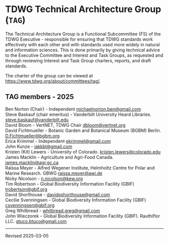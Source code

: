 # TDWG Technical Architecture Group (`TAG`)

The Technical Architecture Group is a Functional Subcommittee (FS) of the TDWG Executive - responsible for ensuring that TDWG standards work effectively with each other and with standards used more widely in natural and information sciences.  This is done primarily by giving technical advice to the Executive Committee and Interest and Task Groups, as requested and through reviewing Interest and Task Group charters, reports, and draft standards.

The charter of the group can be viewed at <https://www.tdwg.org/about/committees/tag/>. 

## TAG members - 2025

Ben Norton (Chair) - Independent [michaelnorton.ben@gmail.com](mailto:michaelnorton.ben@gmail.com)  
Steve Baskauf (chair emeritus) - Vanderbilt University Heard Libraries. [steve.baskauf@vanderbilt.edu](mailto:steve.baskauf@vanderbilt.edu)  
David Bloom - VertNET, TDWG Chair [dbloom@vertnet.org](dbloom@vertnet.org)  
David Fichtmueller - Botanic Garden and Botanical Museum (BGBM) Berlin. [D.Fichtmueller@bgbm.org](mailto:D.Fichtmueller@bgbm.org)  
Erica Krimmel - Independent [ekrimmel@gmail.com](ekrimmel@gmail.com)  
John Kunze - [jakkbl@gmail.com](jakkbl@gmail.com)  
Kristen (Kit) Lewers - University of Colorado. [kristen.lewers@colorado.edu](mailto:kristen.lewers@colorado.edu)  
James Macklin - Agriculture and Agri-Food Canada. [james.macklin@agr.gc.ca](mailto:james.macklin@agr.gc.ca)  
Raïssa Meyer -  Alfred Wegener Institute, Helmholtz Centre for Polar and Marine Research. GBWG [raissa.meyer@awi.de](mailto:raissa.meyer@awi.de)  
Nicky Nicolson - [n.nicolson@kew.org](n.nicolson@kew.org)  
Tim Robertson - Global Biodiversity Information Facility (GBIF) [trobertson@gbif.org](mailto:trobertson@gbif.org)  
David Shorthouse - [davidpshorthouse@gmail.com](mailto:davidpshorthouse@gmail.com)  
Cecilie Svenningsen - Global Biodiversity Information Facility (GBIF) [csvenningsen@gbif.org](csvenningsen@gbif.org)  
Greg Whitbread - [whitbread.greg@gmail.com](whitbread.greg@gmail.com)  
John Wieczorek - Global Biodiversity Information Facility (GBIF). Rauthiflor LLC. [gtuco.btuco@gmail.com](mailto:gtuco.btuco@gmail.com)  

----
Revised 2025-03-05
